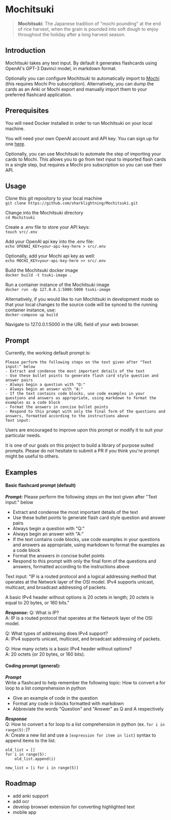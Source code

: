 # Mochitsuki
> **Mochitsuki**: The Japanese tradition of "mochi pounding" at the end of rice harvest, when the grain is pounded into soft dough to enjoy throughout the holiday after a long harvest season.

## Introduction

Mochitsuki takes any text input. By default it generates flashcards using OpenAI's GPT-3 Davinci model, in markdown format. 

Optionally you can configure Mochitsuki to automatically import to [Mochi](https://mochi.cards/) (this requires Mochi Pro subscription). Alternatively, you can dump the cards as an Anki or Mochi export and manually import them to your preferred flashcard application. 

## Prerequisites
You will need Docker installed in order to run Mochitsuki on your local machine. 

You will need your own OpenAI account and API key. You can sign up for one [here](https://openai.com/product).

Optionally, you can use Mochitsuki to automate the step of importing your cards to Mochi. This allows you to go from text input to imported flash cards in a single step, but requires a Mochi pro subscription so you can use their API.   

## Usage
Clone this git repository to your local machine  
```git clone https://github.com/sharklightning/Mochitsuki.git```

Change into the Mochitsuki directory  
```cd Mochitsuki```

Create a .env file to store your API keys:  
```touch src/.env```

Add your OpenAI api key into the .env file:  
```echo OPENAI_KEY=your-api-key-here > src/.env```

Optionally, add your Mochi api key as well:  
```echo MOCHI_KEY=your-api-key-here >> src/.env```

Build the Mochitsuki docker image  
```docker build -t tsuki-image .```

Run a container instance of the Mochitsuki image  
```docker run -dp 127.0.0.1:5000:5000 tsuki-image```

Alternatively, if you would like to run Mochitsuki in development mode so that your local changes to the source code will be synced to the running container instance, use:  
```docker-compose up build```

Navigate to 127.0.0.1:5000 in the URL field of your web browser. 

## Prompt

Currently, the working default prompt is:
```
Please perform the following steps on the text given after "Text input:" below 
- Extract and condense the most important details of the text
- Use these bullet points to generate flash card style question and answer pairs
- Always begin a question with "Q:"
- Always begin an answer with "A:"
- If the text contains code blocks, use code examples in your  questions and answers as appropriate, using markdown to format the examples as a code block
- Format the answers in concise bullet points
- Respond to this prompt with only the final form of the questions and answers, formatted according to the instructions above
Text input: 
```
Users are encouraged to improve upon this prompt or modify it to suit your particular needs. 

It is one of our goals on this project to build a library of purpose suited prompts. Please do not hesitate to submit a PR if you think you're prompt might be useful to others. 

## Examples
#### Basic flashcard prompt (default)
***Prompt:***
Please perform the following steps on the text given after "Text input:" below 
- Extract and condense the most important details of the text
- Use these bullet points to generate flash card style question and answer pairs
- Always begin a question with "Q:"
- Always begin an answer with "A:"
- If the text contains code blocks, use code examples in your  questions and answers as appropriate, using markdown to format the examples as a code block
- Format the answers in concise bullet points
- Respond to this prompt with only the final form of the questions and answers, formatted according to the instructions above

Text input: 
"IP is a routed protocol and a logical addressing method that operates at the Network layer of the OSI model. IPv4 supports unicast, multicast, and broadcast addressing of packets.

A basic IPv4 header without options is 20 octets in length; 20 octets is equal to 20 bytes, or 160 bits."

***Response:***
Q: What is IP?  
A: IP is a routed protocol that operates at the Network layer of the OSI model.

Q: What types of addressing does IPv4 support?  
A: IPv4 supports unicast, multicast, and broadcast addressing of packets.

Q: How many octets is a basic IPv4 header without options?  
A: 20 octets (or 20 bytes, or 160 bits).

#### Coding prompt (general):
***Prompt***  
Write a flashcard to help remember the following topic: 
How to convert a for loop to a list comprehension in python
- Give an example of code in the question
- Format any code in blocks formatted with markdown
- Abbreviate the words "Question" and "Answer" as Q and A respectively

***Response***  
Q: How to convert a for loop to a list comprehension in python (ex. `for i in range(5):`)?  
A: Create a new list and use a `[expression for item in list]` syntax to append items to the list. 
```
old_list = []
for i in range(5):
    old_list.append(i)

new_list = [i for i in range(5)]
```

## Roadmap
- add anki support
- add ocr 
- develop browser extension for converting highlighted text
- mobile app
